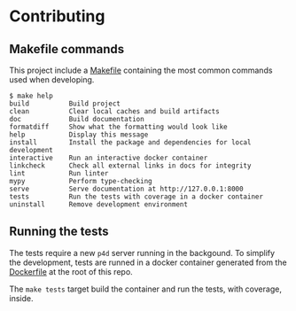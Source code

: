 # Contributing

## Makefile commands

This project include a [Makefile](https://www.gnu.org/software/make/)
containing the most common commands used when developing.

```text
$ make help
build          Build project
clean          Clear local caches and build artifacts
doc            Build documentation
formatdiff     Show what the formatting would look like
help           Display this message
install        Install the package and dependencies for local development
interactive    Run an interactive docker container
linkcheck      Check all external links in docs for integrity
lint           Run linter
mypy           Perform type-checking
serve          Serve documentation at http://127.0.0.1:8000
tests          Run the tests with coverage in a docker container
uninstall      Remove development environment
```

## Running the tests

The tests require a new `p4d` server running in the backgound.
To simplify the development,
tests are runned in a docker container
generated from the [Dockerfile](https://github.com/tahv/pyforce/blob/main/Dockerfile)
at the root of this repo.

The `make tests` target build the container and run the tests, with coverage, inside.

